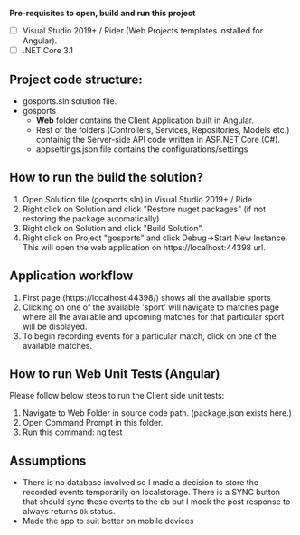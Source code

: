 **Pre-requisites to open, build and run this project**
 - [ ] Visual Studio 2019+ / Rider (Web Projects templates installed
       for Angular).
 - [ ] .NET Core 3.1
  
## Project code structure:
* gosports.sln solution file.
* gosports
    * **Web** folder contains the Client Application built in Angular.
    * Rest of the folders (Controllers, Services, Repositories, Models etc.) containig the Server-side API code written in ASP.NET Core (C#).
    * appsettings.json file contains the configurations/settings
  

## How to run the build the solution?

1. Open Solution file (gosports.sln) in Visual Studio 2019+ / Ride  
2. Right click on Solution and click "Restore nuget packages" (if not restoring the package automatically)
3. Right click on Solution and click "Build Solution".
4. Right click on Project "gosports" and click Debug->Start New Instance. This will open the web application on https://localhost:44398 url.
  

## Application workflow

1. First page (https://localhost:44398/) shows all the available sports  
2. Clicking on one of the available 'sport' will navigate to matches page where all the available and upcoming matches for that particular sport will be displayed.  
3. To begin recording events for a particular match, click on one of the available matches.  
  

## How to run Web Unit Tests (Angular)

Please follow below steps to run the Client side unit tests:  
1. Navigate to Web Folder in source code path. (package.json exists here.)  
2. Open Command Prompt in this folder.  
3. Run this command: ng test

## Assumptions
* There is no database involved so I made a decision to store the recorded events temporarily on localstorage. There is a SYNC button that should sync these events to the db but I mock the post response to always returns `Ok` status.
* Made the app to suit better on mobile devices
